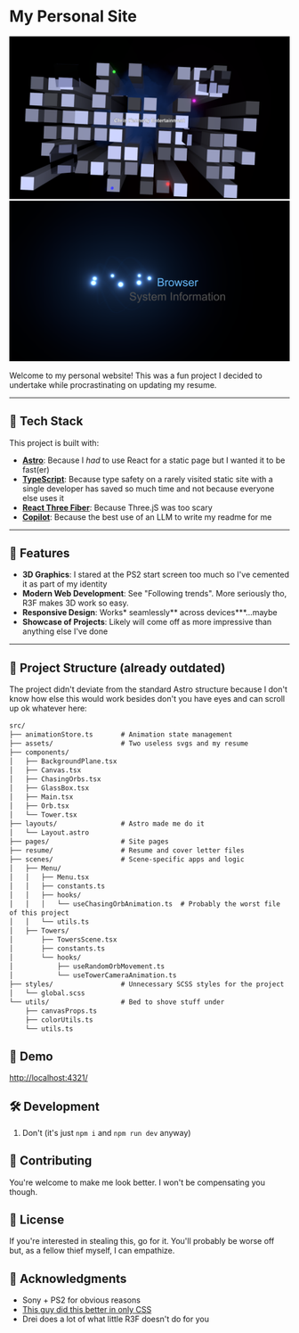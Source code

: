 # My Personal Site

![Screenshot of my site](demo-image.png)
![Second sceenshot of my site](demo-image2.png)

Welcome to my personal website! This was a fun project I decided to undertake while procrastinating on updating my resume.

---

## 🚀 Tech Stack

This project is built with:

- **[Astro](https://astro.build/)**: Because I _had_ to use React for a static page but I wanted it to be fast(er)
- **[TypeScript](https://www.typescriptlang.org/)**: Because type safety on a rarely visited static site with a single developer has saved so much time and not because everyone else uses it
- **[React Three Fiber](https://docs.pmnd.rs/react-three-fiber/getting-started/introduction)**: Because Three.jS was too scary
- **[Copilot](https://github.com/features/copilot)**: Because the best use of an LLM to write my readme for me

---

## 🌟 Features

- **3D Graphics**: I stared at the PS2 start screen too much so I've cemented it as part of my identity
- **Modern Web Development**: See "Following trends". More seriously tho, R3F makes 3D work so easy.
- **Responsive Design**: Works\* seamlessly** across devices\***...maybe
- **Showcase of Projects**: Likely will come off as more impressive than anything else I've done

---

## 📂 Project Structure (already outdated)

The project didn't deviate from the standard Astro structure because I don't know how else this would work besides don't you have eyes and can scroll up ok whatever here:

```text
src/
├── animationStore.ts       # Animation state management
├── assets/                 # Two useless svgs and my resume
├── components/
│   ├── BackgroundPlane.tsx
│   ├── Canvas.tsx
│   ├── ChasingOrbs.tsx
│   ├── GlassBox.tsx
│   ├── Main.tsx
│   ├── Orb.tsx
│   └── Tower.tsx
├── layouts/                # Astro made me do it
│   └── Layout.astro
├── pages/                  # Site pages
├── resume/                 # Resume and cover letter files
├── scenes/                 # Scene-specific apps and logic
│   ├── Menu/
│   │   ├── Menu.tsx
│   │   ├── constants.ts
│   │   ├── hooks/
│   │   │   └── useChasingOrbAnimation.ts  # Probably the worst file of this project
│   │   └── utils.ts
│   ├── Towers/
│       ├── TowersScene.tsx
│       ├── constants.ts
│       └── hooks/
│           ├── useRandomOrbMovement.ts
│           └── useTowerCameraAnimation.ts
├── styles/                 # Unnecessary SCSS styles for the project
│   └── global.scss
└── utils/                  # Bed to shove stuff under
    ├── canvasProps.ts
    ├── colorUtils.ts
    └── utils.ts
```

## 📸 Demo

[http://localhost:4321/](https://cck37.github.io/)

## 🛠️ Development

1. Don't (it's just `npm i` and `npm run dev` anyway)

## 🤝 Contributing

You're welcome to make me look better. I won't be compensating you though.

## 📄 License

If you're interested in stealing this, go for it. You'll probably be worse off but, as a fellow thief myself, I can empathize.

## 🙌 Acknowledgments

- Sony + PS2 for obvious reasons
- [This guy did this better in only CSS](https://codepen.io/haja-ran/pen/ExYpoZp)
- Drei does a lot of what little R3F doesn't do for you
